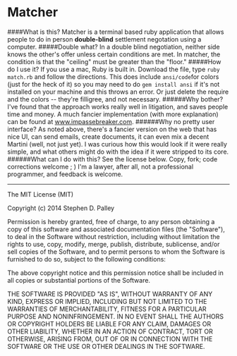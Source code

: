 Matcher
=======

####What is this?
Matcher is a terminal based ruby application that allows people to do in person **double-blind** settlement negotation using a computer.
#####Double what?
In a double blind negotiation, neither side knows the other's offer unless certain conditions are met.  In matcher, the condition is that the "ceiling" must be greater than the "floor."
#####How do I use it?
If you use a mac, Ruby is built in.  Download the file, type `ruby match.rb` and follow the directions.  This does include `ansi/code`for colors (just for the heck of it) so you may need to do `gem install ansi` if it's not installed on your machine and this throws an error.  Or just delete the require and the colors -- they're filligree, and not necessary.
######Why bother?
I've found that the approach works really well in litigation, and saves people time and money.  A much fancier implementation (with more explanation) can be found at www.impassebreaker.com. 
######Why no pretty user  interface?
As noted above, there's a fancier version on the web that has nice UI, can send emails, create documents, it can even mix a decent Martini  (well, not just yet).   I was curious how this would look if it were really simple, and what others might do with the idea if it were stripped to its core.
######What can I do with this?
See the license below.  Copy, fork; code corrections welcome ; ) I'm a lawyer, after all, not a professional programmer, and feedback is welcome.

----

The MIT License (MIT)

Copyright (c) 2014 Stephen D. Palley

Permission is hereby granted, free of charge, to any person obtaining a copy
of this software and associated documentation files (the "Software"), to deal
in the Software without restriction, including without limitation the rights
to use, copy, modify, merge, publish, distribute, sublicense, and/or sell
copies of the Software, and to permit persons to whom the Software is
furnished to do so, subject to the following conditions:

The above copyright notice and this permission notice shall be included in all
copies or substantial portions of the Software.

THE SOFTWARE IS PROVIDED "AS IS", WITHOUT WARRANTY OF ANY KIND, EXPRESS OR
IMPLIED, INCLUDING BUT NOT LIMITED TO THE WARRANTIES OF MERCHANTABILITY,
FITNESS FOR A PARTICULAR PURPOSE AND NONINFRINGEMENT. IN NO EVENT SHALL THE
AUTHORS OR COPYRIGHT HOLDERS BE LIABLE FOR ANY CLAIM, DAMAGES OR OTHER
LIABILITY, WHETHER IN AN ACTION OF CONTRACT, TORT OR OTHERWISE, ARISING FROM,
OUT OF OR IN CONNECTION WITH THE SOFTWARE OR THE USE OR OTHER DEALINGS IN THE
SOFTWARE.
